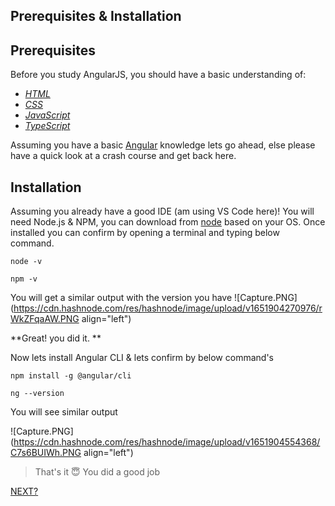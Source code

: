 ## Prerequisites & Installation

## Prerequisites 
Before you study AngularJS, you should have a basic understanding of:

- *[HTML](https://www.w3schools.com/html/default.asp)*
- *[CSS](https://www.w3schools.com/css/default.asp)*
- *[JavaScript](https://www.w3schools.com/js/default.asp)*
- *[TypeScript](https://www.typescriptlang.org/)*

Assuming you have a basic [Angular](https://angular.io/start) knowledge lets go ahead, else please have a quick look at a crash course and get back here.

## Installation
Assuming you already have a good IDE (am using VS Code here)!
You will need Node.js & NPM, you can download from [node](https://nodejs.org/en/download/) based on your OS.
Once installed you can confirm by opening a terminal and typing below command.
```
node -v
```
```
npm -v
```
You will get a similar output with the version you have 
![Capture.PNG](https://cdn.hashnode.com/res/hashnode/image/upload/v1651904270976/rWkZFqaAW.PNG align="left")

**Great! you did it. **

Now lets install Angular CLI & lets confirm by below command's
```
npm install -g @angular/cli
```

```
ng --version
```
You will see similar output

![Capture.PNG](https://cdn.hashnode.com/res/hashnode/image/upload/v1651904554368/C7s6BUIWh.PNG align="left")

> That's it 😇 You did a good job

[NEXT?](https://shijoshaji.hashnode.dev/create-angular-weatherapp-part-1)
